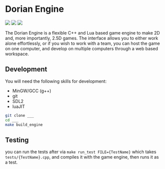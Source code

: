 # Dorian Engine

<img src="https://badgen.net/badge/icon/typescript?icon=typescript&label" />
<img src="https://badgen.net/badge/icon/C++?icon=terminal&label" />
<img src="https://badgen.net/badge/icon/npm?icon=npm&label" />

The Dorian Engine is a flexible C++ and Lua based game engine to make 2D and, more importantly, 2.5D games. The interface allows you to either work alone effortlessly, or if you wish to work with a team, you can host the game on one computer, and develop on multiple computers through a web based workspace.

## Development
You will need the following skills for development:
- MinGW/GCC (g++)
- git
- SDL2
- luaJIT

```sh
git clone ___
cd ___
make build_engine
```

## Testing
you can run the tests after via `make run_test FILE={TestName}` which takes `tests/{TestName}.cpp`, and compiles it with the game engine, then runs it as a test.